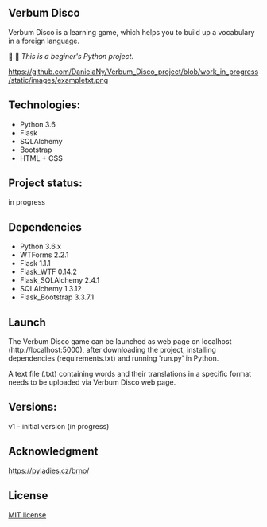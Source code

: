 ## Verbum Disco

Verbum Disco is a learning game, which helps you to build up a vocabulary in a foreign language.

:egg: :snake: *This is a beginer's Python project.*

https://github.com/DanielaNy/Verbum_Disco_project/blob/work_in_progress/static/images/exampletxt.png

## Technologies: 
- Python 3.6
- Flask
- SQLAlchemy
- Bootstrap
- HTML + CSS


## Project status:
in progress


## Dependencies
- Python 3.6.x
- WTForms 2.2.1
- Flask 1.1.1
- Flask_WTF 0.14.2
- Flask_SQLAlchemy 2.4.1
- SQLAlchemy 1.3.12
- Flask_Bootstrap 3.3.7.1


## Launch
The Verbum Disco game can be launched as web page on localhost (http://localhost:5000), after downloading the project, installing dependencies (requirements.txt) and running 'run.py' in Python.

A text file (.txt) containing words and their translations in a specific format needs to be uploaded via Verbum Disco web page.


## Versions:
 v1 - initial version (in progress)


 ## Acknowledgment
 <https://pyladies.cz/brno/>


 ## License
 [MIT license](https://choosealicense.com/licenses/mit/)